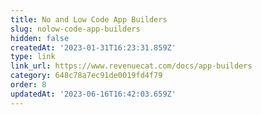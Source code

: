 ```yaml
---
title: No and Low Code App Builders
slug: nolow-code-app-builders
hidden: false
createdAt: '2023-01-31T16:23:31.859Z'
type: link
link_url: https://www.revenuecat.com/docs/app-builders
category: 648c78a7ec91de0019fd4f79
order: 8
updatedAt: '2023-06-16T16:42:03.659Z'
---
```

